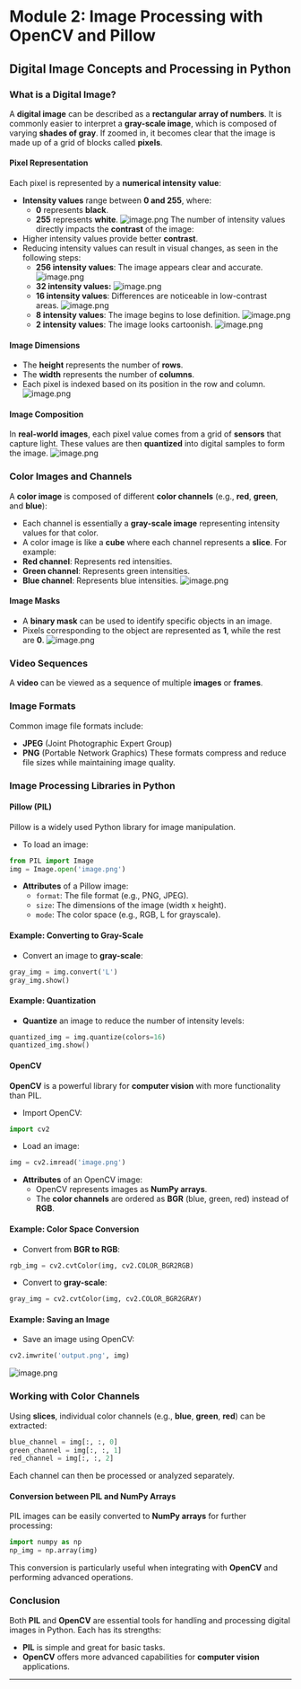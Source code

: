 

# Module 2: Image Processing with OpenCV and Pillow
## Digital Image Concepts and Processing in Python
### What is a Digital Image?
A **digital image** can be described as a **rectangular array of numbers**. It is commonly easier to interpret a **gray-scale image**, which is composed of varying **shades of gray**. If zoomed in, it becomes clear that the image is made up of a grid of blocks called **pixels**.
#### Pixel Representation
Each pixel is represented by a **numerical intensity value**:
- **Intensity values** range between **0 and 255**, where:
	- **0** represents **black**.
	- **255** represents **white**.
![image.png](https://prod-files-secure.s3.us-west-2.amazonaws.com/03e82b26-cccb-4906-bb56-adabcbdc0655/fa1bb4aa-313a-44c2-a7b3-7fa4a8432b08/image.png?X-Amz-Algorithm=AWS4-HMAC-SHA256&X-Amz-Content-Sha256=UNSIGNED-PAYLOAD&X-Amz-Credential=ASIAZI2LB466YQEKPKM3%2F20250202%2Fus-west-2%2Fs3%2Faws4_request&X-Amz-Date=20250202T031718Z&X-Amz-Expires=3600&X-Amz-Security-Token=IQoJb3JpZ2luX2VjENv%2F%2F%2F%2F%2F%2F%2F%2F%2F%2FwEaCXVzLXdlc3QtMiJGMEQCIAVKVa2wGW8o2mlYye9jbfSLVXLbhpNqOw8IzjMtya2TAiAiOaRO7QRi9n2bQyS2MMGu5rTpkRAMdzvr6Idt4NEAhSqIBAjk%2F%2F%2F%2F%2F%2F%2F%2F%2F%2F8BEAAaDDYzNzQyMzE4MzgwNSIMB4RuD41cRLk141TcKtwDXD%2FY4txHlKyxq%2B7VH2P%2FHvnkcIxi%2FuBOFiOasJRD1KYjqV6k9s6uc0%2Bwwcifh%2B8it8Xt%2FJIuOxnIieA8yCyGq6WpiCsn68frcNl2d0Z2kcUC%2FWWY74n6T69y5aFlHFObB43ffHSzL0tvEUheSmQOm1KQS5wD2HCppenznXsng5wi0xj5t2E8JyLQeGp5vvU5dcWjcPWL9uc%2BoSR0B1uS%2Bxmw1P47%2BuPyBX0fdqh1g%2BIaOfHnuXavTLzWPHryW55ikNR2sZwBYI3A1io6%2BdOaecYvEvk3In5DlR09WbyBCP93sWQV2RbXAYBuCRtUsEC%2BFVqWePcQVKQZ8f%2BHg1MtmzcoQEPeDNve6rHbGljubkCVkDoiK%2BvVL0Usvtd8QPtFZNFGzbGC5hlmDfmgF7peNDG%2BmtsZmly6PCu2nTlT8Hl%2Bs4pSDtT%2BSuk6t2teAJT9g7xEMQ2jMhtcfEyd%2BKj0xOuAL%2Bo0%2BK%2F75a1XmKCp2tpd8VlPn8F1bseNyD61swzQEl5S%2B%2FpTT5L%2BFDYN%2B788qnE2rzRC%2BDExn6ktrija7hq8ytCpS%2BNq%2FoUCtmlC68%2BfsuEEAPGQm3Ul8LnzMrtlu9niW0OhT6MZRVGSnth0nPqkQDsaWL%2B5KxnaxlIw1br7vAY6pgE3yLv3PxrbR3SLqazm5NJfP%2FuHNcDIGF8FKZ2M8JiMyY7VA6D97YR%2FrDQLId4oejQKSrCXYeDEtqsu8azKd1XYFEGV7MN0y5gXQ81mCt%2B9D1DCLg4GSKUzMGgYgd1KHWqa3tL6IiPWOTL53ONPiQntHym5FAFQNjwTKQ5mzVUhPggH9niNGrQwV1N50hnQtFlBoA3N%2FAuvtlgk1Y5qKJw5tHME8UFG&X-Amz-Signature=571cbc0da20748cfff172eaaec133258dc5795c3c60173ea60caf1d175398d0f&X-Amz-SignedHeaders=host&x-id=GetObject)
The number of intensity values directly impacts the **contrast** of the image:
- Higher intensity values provide better **contrast**.
- Reducing intensity values can result in visual changes, as seen in the following steps:
	- **256 intensity values**: The image appears clear and accurate.
![image.png](https://prod-files-secure.s3.us-west-2.amazonaws.com/03e82b26-cccb-4906-bb56-adabcbdc0655/0de7dfb4-99dc-4b87-8932-5165b3c3b775/image.png?X-Amz-Algorithm=AWS4-HMAC-SHA256&X-Amz-Content-Sha256=UNSIGNED-PAYLOAD&X-Amz-Credential=ASIAZI2LB466ZVNQDQTH%2F20250202%2Fus-west-2%2Fs3%2Faws4_request&X-Amz-Date=20250202T031718Z&X-Amz-Expires=3600&X-Amz-Security-Token=IQoJb3JpZ2luX2VjENv%2F%2F%2F%2F%2F%2F%2F%2F%2F%2FwEaCXVzLXdlc3QtMiJHMEUCIQD2tItyFw5vV4ai30VUtGz2RGUmKHQ3LN92m%2FhTytNR2AIgSO019tR6qPB4AsE6neo5v6DuNKUGqJzEqcM%2B56rxcqwqiAQI5P%2F%2F%2F%2F%2F%2F%2F%2F%2F%2FARAAGgw2Mzc0MjMxODM4MDUiDLRp06gwnDmnjcSMOircA%2FBHLDzE6yhJioPLQ8JOjRj6yUM9UFoI3HWStIX6y3BwrsM%2Ba2HDE9nAJYkSC6%2BYVi3N9t5sxHIT4iZ8%2B0yhLKGqkIxbWHvlCt%2BRlk6SD5sAqhs5qdkV8TDf1ZgLv6d5eajM%2BWf8DiUxGfJWFs2P2piI%2BJ8IJbPzlMif8aCUTHSYBH1Ti69i%2FLeG5OJwwJtCAJ3y3CrLWhAo5j9NLaS4wT6IYdyImn0WDzXX6oad6aE4j5ZU52Yr5Y%2FpX1G8oPgMNOjqGlNuPfduToCmqneoXZIOC5WdX5xcOyt7i%2FaeKTUx1TWpY%2FZgR6Gq%2BgGtifAGTdF6vTTvOrpR44aEWzdu1VXYfICiz2ShPdLoWaggjNfO4S82X8fCD8NfVQn1k8%2FuOCR5yUsXGGO9YKt4ah8kUvhLBkBHOtabHYY12Ksc0ts7eCitBy9nd4DTYlJLbekcTgN8qKP%2FRN248xl7FRVPX5Jd%2BH7I9%2BnF4qN1C5eiZVpI3E4W6lvNuFsRUtg596ngNg9pMfrJiamoyPW%2FmWhV6T22JSOj7voZO8p8%2BOlGiT0w9Ss65KysQg3sgcXHhju3w%2FN%2F6LcIrI7UxxBHU3oNGUhiPovszJcXk6rMz958HEc59FTUlou2T9CJWSJjMNW6%2B7wGOqUBlzw0%2BQtUKRbgDBQg9WYnB6sAS9ebB2tVE9ZyRgW3lH9yMMFXez0XluvHxaB3NqAjF7L%2BiTSthB4Mm%2BqWqFLPnVmVk7NfvSKln5SrYyuD%2FBcajw%2B751Y0IpmaPncmZ9fn64xw3Vw4kqIzV4O9pfXUXh7AgNEGEt%2BXg5JcxQZQy0HwCXxUTLesWM32n%2BoQeBizBX8ByblfrTpSzxYtD9n6aAEPiRPF&X-Amz-Signature=0147bbefd4b6f6fbea42090edbccd8ecdaa27ebd0e036836297ac76861711227&X-Amz-SignedHeaders=host&x-id=GetObject)
	- **32 intensity values:**
![image.png](https://prod-files-secure.s3.us-west-2.amazonaws.com/03e82b26-cccb-4906-bb56-adabcbdc0655/7eb81f08-b190-4c5a-ba2b-2a498a15b2c4/image.png?X-Amz-Algorithm=AWS4-HMAC-SHA256&X-Amz-Content-Sha256=UNSIGNED-PAYLOAD&X-Amz-Credential=ASIAZI2LB466ZVNQDQTH%2F20250202%2Fus-west-2%2Fs3%2Faws4_request&X-Amz-Date=20250202T031718Z&X-Amz-Expires=3600&X-Amz-Security-Token=IQoJb3JpZ2luX2VjENv%2F%2F%2F%2F%2F%2F%2F%2F%2F%2FwEaCXVzLXdlc3QtMiJHMEUCIQD2tItyFw5vV4ai30VUtGz2RGUmKHQ3LN92m%2FhTytNR2AIgSO019tR6qPB4AsE6neo5v6DuNKUGqJzEqcM%2B56rxcqwqiAQI5P%2F%2F%2F%2F%2F%2F%2F%2F%2F%2FARAAGgw2Mzc0MjMxODM4MDUiDLRp06gwnDmnjcSMOircA%2FBHLDzE6yhJioPLQ8JOjRj6yUM9UFoI3HWStIX6y3BwrsM%2Ba2HDE9nAJYkSC6%2BYVi3N9t5sxHIT4iZ8%2B0yhLKGqkIxbWHvlCt%2BRlk6SD5sAqhs5qdkV8TDf1ZgLv6d5eajM%2BWf8DiUxGfJWFs2P2piI%2BJ8IJbPzlMif8aCUTHSYBH1Ti69i%2FLeG5OJwwJtCAJ3y3CrLWhAo5j9NLaS4wT6IYdyImn0WDzXX6oad6aE4j5ZU52Yr5Y%2FpX1G8oPgMNOjqGlNuPfduToCmqneoXZIOC5WdX5xcOyt7i%2FaeKTUx1TWpY%2FZgR6Gq%2BgGtifAGTdF6vTTvOrpR44aEWzdu1VXYfICiz2ShPdLoWaggjNfO4S82X8fCD8NfVQn1k8%2FuOCR5yUsXGGO9YKt4ah8kUvhLBkBHOtabHYY12Ksc0ts7eCitBy9nd4DTYlJLbekcTgN8qKP%2FRN248xl7FRVPX5Jd%2BH7I9%2BnF4qN1C5eiZVpI3E4W6lvNuFsRUtg596ngNg9pMfrJiamoyPW%2FmWhV6T22JSOj7voZO8p8%2BOlGiT0w9Ss65KysQg3sgcXHhju3w%2FN%2F6LcIrI7UxxBHU3oNGUhiPovszJcXk6rMz958HEc59FTUlou2T9CJWSJjMNW6%2B7wGOqUBlzw0%2BQtUKRbgDBQg9WYnB6sAS9ebB2tVE9ZyRgW3lH9yMMFXez0XluvHxaB3NqAjF7L%2BiTSthB4Mm%2BqWqFLPnVmVk7NfvSKln5SrYyuD%2FBcajw%2B751Y0IpmaPncmZ9fn64xw3Vw4kqIzV4O9pfXUXh7AgNEGEt%2BXg5JcxQZQy0HwCXxUTLesWM32n%2BoQeBizBX8ByblfrTpSzxYtD9n6aAEPiRPF&X-Amz-Signature=8259d04717640451c9b28234e96b7060a1d2cd250918317b61f9decbf0077d27&X-Amz-SignedHeaders=host&x-id=GetObject)
	- **16 intensity values**: Differences are noticeable in low-contrast areas.
![image.png](https://prod-files-secure.s3.us-west-2.amazonaws.com/03e82b26-cccb-4906-bb56-adabcbdc0655/6bf56d44-9a14-4b7b-98c2-1f00b8630f0c/image.png?X-Amz-Algorithm=AWS4-HMAC-SHA256&X-Amz-Content-Sha256=UNSIGNED-PAYLOAD&X-Amz-Credential=ASIAZI2LB466ZVNQDQTH%2F20250202%2Fus-west-2%2Fs3%2Faws4_request&X-Amz-Date=20250202T031718Z&X-Amz-Expires=3600&X-Amz-Security-Token=IQoJb3JpZ2luX2VjENv%2F%2F%2F%2F%2F%2F%2F%2F%2F%2FwEaCXVzLXdlc3QtMiJHMEUCIQD2tItyFw5vV4ai30VUtGz2RGUmKHQ3LN92m%2FhTytNR2AIgSO019tR6qPB4AsE6neo5v6DuNKUGqJzEqcM%2B56rxcqwqiAQI5P%2F%2F%2F%2F%2F%2F%2F%2F%2F%2FARAAGgw2Mzc0MjMxODM4MDUiDLRp06gwnDmnjcSMOircA%2FBHLDzE6yhJioPLQ8JOjRj6yUM9UFoI3HWStIX6y3BwrsM%2Ba2HDE9nAJYkSC6%2BYVi3N9t5sxHIT4iZ8%2B0yhLKGqkIxbWHvlCt%2BRlk6SD5sAqhs5qdkV8TDf1ZgLv6d5eajM%2BWf8DiUxGfJWFs2P2piI%2BJ8IJbPzlMif8aCUTHSYBH1Ti69i%2FLeG5OJwwJtCAJ3y3CrLWhAo5j9NLaS4wT6IYdyImn0WDzXX6oad6aE4j5ZU52Yr5Y%2FpX1G8oPgMNOjqGlNuPfduToCmqneoXZIOC5WdX5xcOyt7i%2FaeKTUx1TWpY%2FZgR6Gq%2BgGtifAGTdF6vTTvOrpR44aEWzdu1VXYfICiz2ShPdLoWaggjNfO4S82X8fCD8NfVQn1k8%2FuOCR5yUsXGGO9YKt4ah8kUvhLBkBHOtabHYY12Ksc0ts7eCitBy9nd4DTYlJLbekcTgN8qKP%2FRN248xl7FRVPX5Jd%2BH7I9%2BnF4qN1C5eiZVpI3E4W6lvNuFsRUtg596ngNg9pMfrJiamoyPW%2FmWhV6T22JSOj7voZO8p8%2BOlGiT0w9Ss65KysQg3sgcXHhju3w%2FN%2F6LcIrI7UxxBHU3oNGUhiPovszJcXk6rMz958HEc59FTUlou2T9CJWSJjMNW6%2B7wGOqUBlzw0%2BQtUKRbgDBQg9WYnB6sAS9ebB2tVE9ZyRgW3lH9yMMFXez0XluvHxaB3NqAjF7L%2BiTSthB4Mm%2BqWqFLPnVmVk7NfvSKln5SrYyuD%2FBcajw%2B751Y0IpmaPncmZ9fn64xw3Vw4kqIzV4O9pfXUXh7AgNEGEt%2BXg5JcxQZQy0HwCXxUTLesWM32n%2BoQeBizBX8ByblfrTpSzxYtD9n6aAEPiRPF&X-Amz-Signature=41523620dd656f910a10cd3495b50f26a9776a7d5706b600b51d3e8b23da5b8c&X-Amz-SignedHeaders=host&x-id=GetObject)
	- **8 intensity values**: The image begins to lose definition.
![image.png](https://prod-files-secure.s3.us-west-2.amazonaws.com/03e82b26-cccb-4906-bb56-adabcbdc0655/cca05878-ca1a-43e0-8bec-1d146756f9ae/image.png?X-Amz-Algorithm=AWS4-HMAC-SHA256&X-Amz-Content-Sha256=UNSIGNED-PAYLOAD&X-Amz-Credential=ASIAZI2LB466ZVNQDQTH%2F20250202%2Fus-west-2%2Fs3%2Faws4_request&X-Amz-Date=20250202T031718Z&X-Amz-Expires=3600&X-Amz-Security-Token=IQoJb3JpZ2luX2VjENv%2F%2F%2F%2F%2F%2F%2F%2F%2F%2FwEaCXVzLXdlc3QtMiJHMEUCIQD2tItyFw5vV4ai30VUtGz2RGUmKHQ3LN92m%2FhTytNR2AIgSO019tR6qPB4AsE6neo5v6DuNKUGqJzEqcM%2B56rxcqwqiAQI5P%2F%2F%2F%2F%2F%2F%2F%2F%2F%2FARAAGgw2Mzc0MjMxODM4MDUiDLRp06gwnDmnjcSMOircA%2FBHLDzE6yhJioPLQ8JOjRj6yUM9UFoI3HWStIX6y3BwrsM%2Ba2HDE9nAJYkSC6%2BYVi3N9t5sxHIT4iZ8%2B0yhLKGqkIxbWHvlCt%2BRlk6SD5sAqhs5qdkV8TDf1ZgLv6d5eajM%2BWf8DiUxGfJWFs2P2piI%2BJ8IJbPzlMif8aCUTHSYBH1Ti69i%2FLeG5OJwwJtCAJ3y3CrLWhAo5j9NLaS4wT6IYdyImn0WDzXX6oad6aE4j5ZU52Yr5Y%2FpX1G8oPgMNOjqGlNuPfduToCmqneoXZIOC5WdX5xcOyt7i%2FaeKTUx1TWpY%2FZgR6Gq%2BgGtifAGTdF6vTTvOrpR44aEWzdu1VXYfICiz2ShPdLoWaggjNfO4S82X8fCD8NfVQn1k8%2FuOCR5yUsXGGO9YKt4ah8kUvhLBkBHOtabHYY12Ksc0ts7eCitBy9nd4DTYlJLbekcTgN8qKP%2FRN248xl7FRVPX5Jd%2BH7I9%2BnF4qN1C5eiZVpI3E4W6lvNuFsRUtg596ngNg9pMfrJiamoyPW%2FmWhV6T22JSOj7voZO8p8%2BOlGiT0w9Ss65KysQg3sgcXHhju3w%2FN%2F6LcIrI7UxxBHU3oNGUhiPovszJcXk6rMz958HEc59FTUlou2T9CJWSJjMNW6%2B7wGOqUBlzw0%2BQtUKRbgDBQg9WYnB6sAS9ebB2tVE9ZyRgW3lH9yMMFXez0XluvHxaB3NqAjF7L%2BiTSthB4Mm%2BqWqFLPnVmVk7NfvSKln5SrYyuD%2FBcajw%2B751Y0IpmaPncmZ9fn64xw3Vw4kqIzV4O9pfXUXh7AgNEGEt%2BXg5JcxQZQy0HwCXxUTLesWM32n%2BoQeBizBX8ByblfrTpSzxYtD9n6aAEPiRPF&X-Amz-Signature=362b04412356dfac41d258b759b3f1145b5733514ebc2daf8af5f8a5cf452676&X-Amz-SignedHeaders=host&x-id=GetObject)
	- **2 intensity values**: The image looks cartoonish.
![image.png](https://prod-files-secure.s3.us-west-2.amazonaws.com/03e82b26-cccb-4906-bb56-adabcbdc0655/12da64d7-6b97-44e0-bc2c-52b9c47ce212/image.png?X-Amz-Algorithm=AWS4-HMAC-SHA256&X-Amz-Content-Sha256=UNSIGNED-PAYLOAD&X-Amz-Credential=ASIAZI2LB466ZVNQDQTH%2F20250202%2Fus-west-2%2Fs3%2Faws4_request&X-Amz-Date=20250202T031718Z&X-Amz-Expires=3600&X-Amz-Security-Token=IQoJb3JpZ2luX2VjENv%2F%2F%2F%2F%2F%2F%2F%2F%2F%2FwEaCXVzLXdlc3QtMiJHMEUCIQD2tItyFw5vV4ai30VUtGz2RGUmKHQ3LN92m%2FhTytNR2AIgSO019tR6qPB4AsE6neo5v6DuNKUGqJzEqcM%2B56rxcqwqiAQI5P%2F%2F%2F%2F%2F%2F%2F%2F%2F%2FARAAGgw2Mzc0MjMxODM4MDUiDLRp06gwnDmnjcSMOircA%2FBHLDzE6yhJioPLQ8JOjRj6yUM9UFoI3HWStIX6y3BwrsM%2Ba2HDE9nAJYkSC6%2BYVi3N9t5sxHIT4iZ8%2B0yhLKGqkIxbWHvlCt%2BRlk6SD5sAqhs5qdkV8TDf1ZgLv6d5eajM%2BWf8DiUxGfJWFs2P2piI%2BJ8IJbPzlMif8aCUTHSYBH1Ti69i%2FLeG5OJwwJtCAJ3y3CrLWhAo5j9NLaS4wT6IYdyImn0WDzXX6oad6aE4j5ZU52Yr5Y%2FpX1G8oPgMNOjqGlNuPfduToCmqneoXZIOC5WdX5xcOyt7i%2FaeKTUx1TWpY%2FZgR6Gq%2BgGtifAGTdF6vTTvOrpR44aEWzdu1VXYfICiz2ShPdLoWaggjNfO4S82X8fCD8NfVQn1k8%2FuOCR5yUsXGGO9YKt4ah8kUvhLBkBHOtabHYY12Ksc0ts7eCitBy9nd4DTYlJLbekcTgN8qKP%2FRN248xl7FRVPX5Jd%2BH7I9%2BnF4qN1C5eiZVpI3E4W6lvNuFsRUtg596ngNg9pMfrJiamoyPW%2FmWhV6T22JSOj7voZO8p8%2BOlGiT0w9Ss65KysQg3sgcXHhju3w%2FN%2F6LcIrI7UxxBHU3oNGUhiPovszJcXk6rMz958HEc59FTUlou2T9CJWSJjMNW6%2B7wGOqUBlzw0%2BQtUKRbgDBQg9WYnB6sAS9ebB2tVE9ZyRgW3lH9yMMFXez0XluvHxaB3NqAjF7L%2BiTSthB4Mm%2BqWqFLPnVmVk7NfvSKln5SrYyuD%2FBcajw%2B751Y0IpmaPncmZ9fn64xw3Vw4kqIzV4O9pfXUXh7AgNEGEt%2BXg5JcxQZQy0HwCXxUTLesWM32n%2BoQeBizBX8ByblfrTpSzxYtD9n6aAEPiRPF&X-Amz-Signature=d8a2d614fb1b9c62612b6748e2a94c812f3563fcacd2b19cc7238c7e07f5220d&X-Amz-SignedHeaders=host&x-id=GetObject)
#### Image Dimensions
- The **height** represents the number of **rows**.
- The **width** represents the number of **columns**.
- Each pixel is indexed based on its position in the row and column.
![image.png](https://prod-files-secure.s3.us-west-2.amazonaws.com/03e82b26-cccb-4906-bb56-adabcbdc0655/ff056335-e79e-4491-b508-30cd45b6c194/image.png?X-Amz-Algorithm=AWS4-HMAC-SHA256&X-Amz-Content-Sha256=UNSIGNED-PAYLOAD&X-Amz-Credential=ASIAZI2LB466YQEKPKM3%2F20250202%2Fus-west-2%2Fs3%2Faws4_request&X-Amz-Date=20250202T031718Z&X-Amz-Expires=3600&X-Amz-Security-Token=IQoJb3JpZ2luX2VjENv%2F%2F%2F%2F%2F%2F%2F%2F%2F%2FwEaCXVzLXdlc3QtMiJGMEQCIAVKVa2wGW8o2mlYye9jbfSLVXLbhpNqOw8IzjMtya2TAiAiOaRO7QRi9n2bQyS2MMGu5rTpkRAMdzvr6Idt4NEAhSqIBAjk%2F%2F%2F%2F%2F%2F%2F%2F%2F%2F8BEAAaDDYzNzQyMzE4MzgwNSIMB4RuD41cRLk141TcKtwDXD%2FY4txHlKyxq%2B7VH2P%2FHvnkcIxi%2FuBOFiOasJRD1KYjqV6k9s6uc0%2Bwwcifh%2B8it8Xt%2FJIuOxnIieA8yCyGq6WpiCsn68frcNl2d0Z2kcUC%2FWWY74n6T69y5aFlHFObB43ffHSzL0tvEUheSmQOm1KQS5wD2HCppenznXsng5wi0xj5t2E8JyLQeGp5vvU5dcWjcPWL9uc%2BoSR0B1uS%2Bxmw1P47%2BuPyBX0fdqh1g%2BIaOfHnuXavTLzWPHryW55ikNR2sZwBYI3A1io6%2BdOaecYvEvk3In5DlR09WbyBCP93sWQV2RbXAYBuCRtUsEC%2BFVqWePcQVKQZ8f%2BHg1MtmzcoQEPeDNve6rHbGljubkCVkDoiK%2BvVL0Usvtd8QPtFZNFGzbGC5hlmDfmgF7peNDG%2BmtsZmly6PCu2nTlT8Hl%2Bs4pSDtT%2BSuk6t2teAJT9g7xEMQ2jMhtcfEyd%2BKj0xOuAL%2Bo0%2BK%2F75a1XmKCp2tpd8VlPn8F1bseNyD61swzQEl5S%2B%2FpTT5L%2BFDYN%2B788qnE2rzRC%2BDExn6ktrija7hq8ytCpS%2BNq%2FoUCtmlC68%2BfsuEEAPGQm3Ul8LnzMrtlu9niW0OhT6MZRVGSnth0nPqkQDsaWL%2B5KxnaxlIw1br7vAY6pgE3yLv3PxrbR3SLqazm5NJfP%2FuHNcDIGF8FKZ2M8JiMyY7VA6D97YR%2FrDQLId4oejQKSrCXYeDEtqsu8azKd1XYFEGV7MN0y5gXQ81mCt%2B9D1DCLg4GSKUzMGgYgd1KHWqa3tL6IiPWOTL53ONPiQntHym5FAFQNjwTKQ5mzVUhPggH9niNGrQwV1N50hnQtFlBoA3N%2FAuvtlgk1Y5qKJw5tHME8UFG&X-Amz-Signature=79fc652402fa21a643b77deea4bb148b9a236281278b296e3653da40144d197e&X-Amz-SignedHeaders=host&x-id=GetObject)
#### Image Composition
In **real-world images**, each pixel value comes from a grid of **sensors** that capture light. These values are then **quantized** into digital samples to form the image.
![image.png](https://prod-files-secure.s3.us-west-2.amazonaws.com/03e82b26-cccb-4906-bb56-adabcbdc0655/0c721ea0-409b-4d32-b630-a00d6f170d18/image.png?X-Amz-Algorithm=AWS4-HMAC-SHA256&X-Amz-Content-Sha256=UNSIGNED-PAYLOAD&X-Amz-Credential=ASIAZI2LB466YQEKPKM3%2F20250202%2Fus-west-2%2Fs3%2Faws4_request&X-Amz-Date=20250202T031718Z&X-Amz-Expires=3600&X-Amz-Security-Token=IQoJb3JpZ2luX2VjENv%2F%2F%2F%2F%2F%2F%2F%2F%2F%2FwEaCXVzLXdlc3QtMiJGMEQCIAVKVa2wGW8o2mlYye9jbfSLVXLbhpNqOw8IzjMtya2TAiAiOaRO7QRi9n2bQyS2MMGu5rTpkRAMdzvr6Idt4NEAhSqIBAjk%2F%2F%2F%2F%2F%2F%2F%2F%2F%2F8BEAAaDDYzNzQyMzE4MzgwNSIMB4RuD41cRLk141TcKtwDXD%2FY4txHlKyxq%2B7VH2P%2FHvnkcIxi%2FuBOFiOasJRD1KYjqV6k9s6uc0%2Bwwcifh%2B8it8Xt%2FJIuOxnIieA8yCyGq6WpiCsn68frcNl2d0Z2kcUC%2FWWY74n6T69y5aFlHFObB43ffHSzL0tvEUheSmQOm1KQS5wD2HCppenznXsng5wi0xj5t2E8JyLQeGp5vvU5dcWjcPWL9uc%2BoSR0B1uS%2Bxmw1P47%2BuPyBX0fdqh1g%2BIaOfHnuXavTLzWPHryW55ikNR2sZwBYI3A1io6%2BdOaecYvEvk3In5DlR09WbyBCP93sWQV2RbXAYBuCRtUsEC%2BFVqWePcQVKQZ8f%2BHg1MtmzcoQEPeDNve6rHbGljubkCVkDoiK%2BvVL0Usvtd8QPtFZNFGzbGC5hlmDfmgF7peNDG%2BmtsZmly6PCu2nTlT8Hl%2Bs4pSDtT%2BSuk6t2teAJT9g7xEMQ2jMhtcfEyd%2BKj0xOuAL%2Bo0%2BK%2F75a1XmKCp2tpd8VlPn8F1bseNyD61swzQEl5S%2B%2FpTT5L%2BFDYN%2B788qnE2rzRC%2BDExn6ktrija7hq8ytCpS%2BNq%2FoUCtmlC68%2BfsuEEAPGQm3Ul8LnzMrtlu9niW0OhT6MZRVGSnth0nPqkQDsaWL%2B5KxnaxlIw1br7vAY6pgE3yLv3PxrbR3SLqazm5NJfP%2FuHNcDIGF8FKZ2M8JiMyY7VA6D97YR%2FrDQLId4oejQKSrCXYeDEtqsu8azKd1XYFEGV7MN0y5gXQ81mCt%2B9D1DCLg4GSKUzMGgYgd1KHWqa3tL6IiPWOTL53ONPiQntHym5FAFQNjwTKQ5mzVUhPggH9niNGrQwV1N50hnQtFlBoA3N%2FAuvtlgk1Y5qKJw5tHME8UFG&X-Amz-Signature=bf88ede18a6f8a3bffde180c9611164a6c5b188dc934f3cb22d6d7169fd92df3&X-Amz-SignedHeaders=host&x-id=GetObject)
### Color Images and Channels
A **color image** is composed of different **color channels** (e.g., **red**, **green**, and **blue**):
- Each channel is essentially a **gray-scale image** representing intensity values for that color.
- A color image is like a **cube** where each channel represents a **slice**.
For example:
- **Red channel**: Represents red intensities.
- **Green channel**: Represents green intensities.
- **Blue channel**: Represents blue intensities.
![image.png](https://prod-files-secure.s3.us-west-2.amazonaws.com/03e82b26-cccb-4906-bb56-adabcbdc0655/c0cc17c9-842f-413f-82e8-f3f44278cf74/image.png?X-Amz-Algorithm=AWS4-HMAC-SHA256&X-Amz-Content-Sha256=UNSIGNED-PAYLOAD&X-Amz-Credential=ASIAZI2LB466YQEKPKM3%2F20250202%2Fus-west-2%2Fs3%2Faws4_request&X-Amz-Date=20250202T031718Z&X-Amz-Expires=3600&X-Amz-Security-Token=IQoJb3JpZ2luX2VjENv%2F%2F%2F%2F%2F%2F%2F%2F%2F%2FwEaCXVzLXdlc3QtMiJGMEQCIAVKVa2wGW8o2mlYye9jbfSLVXLbhpNqOw8IzjMtya2TAiAiOaRO7QRi9n2bQyS2MMGu5rTpkRAMdzvr6Idt4NEAhSqIBAjk%2F%2F%2F%2F%2F%2F%2F%2F%2F%2F8BEAAaDDYzNzQyMzE4MzgwNSIMB4RuD41cRLk141TcKtwDXD%2FY4txHlKyxq%2B7VH2P%2FHvnkcIxi%2FuBOFiOasJRD1KYjqV6k9s6uc0%2Bwwcifh%2B8it8Xt%2FJIuOxnIieA8yCyGq6WpiCsn68frcNl2d0Z2kcUC%2FWWY74n6T69y5aFlHFObB43ffHSzL0tvEUheSmQOm1KQS5wD2HCppenznXsng5wi0xj5t2E8JyLQeGp5vvU5dcWjcPWL9uc%2BoSR0B1uS%2Bxmw1P47%2BuPyBX0fdqh1g%2BIaOfHnuXavTLzWPHryW55ikNR2sZwBYI3A1io6%2BdOaecYvEvk3In5DlR09WbyBCP93sWQV2RbXAYBuCRtUsEC%2BFVqWePcQVKQZ8f%2BHg1MtmzcoQEPeDNve6rHbGljubkCVkDoiK%2BvVL0Usvtd8QPtFZNFGzbGC5hlmDfmgF7peNDG%2BmtsZmly6PCu2nTlT8Hl%2Bs4pSDtT%2BSuk6t2teAJT9g7xEMQ2jMhtcfEyd%2BKj0xOuAL%2Bo0%2BK%2F75a1XmKCp2tpd8VlPn8F1bseNyD61swzQEl5S%2B%2FpTT5L%2BFDYN%2B788qnE2rzRC%2BDExn6ktrija7hq8ytCpS%2BNq%2FoUCtmlC68%2BfsuEEAPGQm3Ul8LnzMrtlu9niW0OhT6MZRVGSnth0nPqkQDsaWL%2B5KxnaxlIw1br7vAY6pgE3yLv3PxrbR3SLqazm5NJfP%2FuHNcDIGF8FKZ2M8JiMyY7VA6D97YR%2FrDQLId4oejQKSrCXYeDEtqsu8azKd1XYFEGV7MN0y5gXQ81mCt%2B9D1DCLg4GSKUzMGgYgd1KHWqa3tL6IiPWOTL53ONPiQntHym5FAFQNjwTKQ5mzVUhPggH9niNGrQwV1N50hnQtFlBoA3N%2FAuvtlgk1Y5qKJw5tHME8UFG&X-Amz-Signature=07b73ccbc0e8d0543cf55769d7b5cc39e9f22c3363fed813f5ab2948edc2d521&X-Amz-SignedHeaders=host&x-id=GetObject)
#### Image Masks
- A **binary mask** can be used to identify specific objects in an image.
- Pixels corresponding to the object are represented as **1**, while the rest are **0**.
![image.png](https://prod-files-secure.s3.us-west-2.amazonaws.com/03e82b26-cccb-4906-bb56-adabcbdc0655/667eab4d-d19d-4618-81d0-663b6beb002c/image.png?X-Amz-Algorithm=AWS4-HMAC-SHA256&X-Amz-Content-Sha256=UNSIGNED-PAYLOAD&X-Amz-Credential=ASIAZI2LB466YQEKPKM3%2F20250202%2Fus-west-2%2Fs3%2Faws4_request&X-Amz-Date=20250202T031718Z&X-Amz-Expires=3600&X-Amz-Security-Token=IQoJb3JpZ2luX2VjENv%2F%2F%2F%2F%2F%2F%2F%2F%2F%2FwEaCXVzLXdlc3QtMiJGMEQCIAVKVa2wGW8o2mlYye9jbfSLVXLbhpNqOw8IzjMtya2TAiAiOaRO7QRi9n2bQyS2MMGu5rTpkRAMdzvr6Idt4NEAhSqIBAjk%2F%2F%2F%2F%2F%2F%2F%2F%2F%2F8BEAAaDDYzNzQyMzE4MzgwNSIMB4RuD41cRLk141TcKtwDXD%2FY4txHlKyxq%2B7VH2P%2FHvnkcIxi%2FuBOFiOasJRD1KYjqV6k9s6uc0%2Bwwcifh%2B8it8Xt%2FJIuOxnIieA8yCyGq6WpiCsn68frcNl2d0Z2kcUC%2FWWY74n6T69y5aFlHFObB43ffHSzL0tvEUheSmQOm1KQS5wD2HCppenznXsng5wi0xj5t2E8JyLQeGp5vvU5dcWjcPWL9uc%2BoSR0B1uS%2Bxmw1P47%2BuPyBX0fdqh1g%2BIaOfHnuXavTLzWPHryW55ikNR2sZwBYI3A1io6%2BdOaecYvEvk3In5DlR09WbyBCP93sWQV2RbXAYBuCRtUsEC%2BFVqWePcQVKQZ8f%2BHg1MtmzcoQEPeDNve6rHbGljubkCVkDoiK%2BvVL0Usvtd8QPtFZNFGzbGC5hlmDfmgF7peNDG%2BmtsZmly6PCu2nTlT8Hl%2Bs4pSDtT%2BSuk6t2teAJT9g7xEMQ2jMhtcfEyd%2BKj0xOuAL%2Bo0%2BK%2F75a1XmKCp2tpd8VlPn8F1bseNyD61swzQEl5S%2B%2FpTT5L%2BFDYN%2B788qnE2rzRC%2BDExn6ktrija7hq8ytCpS%2BNq%2FoUCtmlC68%2BfsuEEAPGQm3Ul8LnzMrtlu9niW0OhT6MZRVGSnth0nPqkQDsaWL%2B5KxnaxlIw1br7vAY6pgE3yLv3PxrbR3SLqazm5NJfP%2FuHNcDIGF8FKZ2M8JiMyY7VA6D97YR%2FrDQLId4oejQKSrCXYeDEtqsu8azKd1XYFEGV7MN0y5gXQ81mCt%2B9D1DCLg4GSKUzMGgYgd1KHWqa3tL6IiPWOTL53ONPiQntHym5FAFQNjwTKQ5mzVUhPggH9niNGrQwV1N50hnQtFlBoA3N%2FAuvtlgk1Y5qKJw5tHME8UFG&X-Amz-Signature=bfe7abf0176c2838df4a24dd4f5eca9bea0a99ec68d90bdcf62e1dc477fa0972&X-Amz-SignedHeaders=host&x-id=GetObject)
### Video Sequences
A **video** can be viewed as a sequence of multiple **images** or **frames**.
### Image Formats
Common image file formats include:
- **JPEG** (Joint Photographic Expert Group)
- **PNG** (Portable Network Graphics)
These formats compress and reduce file sizes while maintaining image quality.
### Image Processing Libraries in Python
#### Pillow (PIL)
Pillow is a widely used Python library for image manipulation.
- To load an image:
```python
from PIL import Image
img = Image.open('image.png')
```
- **Attributes** of a Pillow image:
	- `format`: The file format (e.g., PNG, JPEG).
	- `size`: The dimensions of the image (width x height).
	- `mode`: The color space (e.g., RGB, L for grayscale).
#### Example: Converting to Gray-Scale
- Convert an image to **gray-scale**:
```python
gray_img = img.convert('L')
gray_img.show()
```
#### Example: Quantization
- **Quantize** an image to reduce the number of intensity levels:
```python
quantized_img = img.quantize(colors=16)
quantized_img.show()
```
#### OpenCV
**OpenCV** is a powerful library for **computer vision** with more functionality than PIL.
- Import OpenCV:
```python
import cv2
```
- Load an image:
```python
img = cv2.imread('image.png')
```
- **Attributes** of an OpenCV image:
	- OpenCV represents images as **NumPy arrays**.
	- The **color channels** are ordered as **BGR** (blue, green, red) instead of **RGB**.
#### Example: Color Space Conversion
- Convert from **BGR to RGB**:
```python
rgb_img = cv2.cvtColor(img, cv2.COLOR_BGR2RGB)
```
- Convert to **gray-scale**:
```python
gray_img = cv2.cvtColor(img, cv2.COLOR_BGR2GRAY)
```
#### Example: Saving an Image
- Save an image using OpenCV:
```python
cv2.imwrite('output.png', img)
```
![image.png](https://prod-files-secure.s3.us-west-2.amazonaws.com/03e82b26-cccb-4906-bb56-adabcbdc0655/25fcc977-54ea-484c-997e-9b6bd016f347/image.png?X-Amz-Algorithm=AWS4-HMAC-SHA256&X-Amz-Content-Sha256=UNSIGNED-PAYLOAD&X-Amz-Credential=ASIAZI2LB466YQEKPKM3%2F20250202%2Fus-west-2%2Fs3%2Faws4_request&X-Amz-Date=20250202T031718Z&X-Amz-Expires=3600&X-Amz-Security-Token=IQoJb3JpZ2luX2VjENv%2F%2F%2F%2F%2F%2F%2F%2F%2F%2FwEaCXVzLXdlc3QtMiJGMEQCIAVKVa2wGW8o2mlYye9jbfSLVXLbhpNqOw8IzjMtya2TAiAiOaRO7QRi9n2bQyS2MMGu5rTpkRAMdzvr6Idt4NEAhSqIBAjk%2F%2F%2F%2F%2F%2F%2F%2F%2F%2F8BEAAaDDYzNzQyMzE4MzgwNSIMB4RuD41cRLk141TcKtwDXD%2FY4txHlKyxq%2B7VH2P%2FHvnkcIxi%2FuBOFiOasJRD1KYjqV6k9s6uc0%2Bwwcifh%2B8it8Xt%2FJIuOxnIieA8yCyGq6WpiCsn68frcNl2d0Z2kcUC%2FWWY74n6T69y5aFlHFObB43ffHSzL0tvEUheSmQOm1KQS5wD2HCppenznXsng5wi0xj5t2E8JyLQeGp5vvU5dcWjcPWL9uc%2BoSR0B1uS%2Bxmw1P47%2BuPyBX0fdqh1g%2BIaOfHnuXavTLzWPHryW55ikNR2sZwBYI3A1io6%2BdOaecYvEvk3In5DlR09WbyBCP93sWQV2RbXAYBuCRtUsEC%2BFVqWePcQVKQZ8f%2BHg1MtmzcoQEPeDNve6rHbGljubkCVkDoiK%2BvVL0Usvtd8QPtFZNFGzbGC5hlmDfmgF7peNDG%2BmtsZmly6PCu2nTlT8Hl%2Bs4pSDtT%2BSuk6t2teAJT9g7xEMQ2jMhtcfEyd%2BKj0xOuAL%2Bo0%2BK%2F75a1XmKCp2tpd8VlPn8F1bseNyD61swzQEl5S%2B%2FpTT5L%2BFDYN%2B788qnE2rzRC%2BDExn6ktrija7hq8ytCpS%2BNq%2FoUCtmlC68%2BfsuEEAPGQm3Ul8LnzMrtlu9niW0OhT6MZRVGSnth0nPqkQDsaWL%2B5KxnaxlIw1br7vAY6pgE3yLv3PxrbR3SLqazm5NJfP%2FuHNcDIGF8FKZ2M8JiMyY7VA6D97YR%2FrDQLId4oejQKSrCXYeDEtqsu8azKd1XYFEGV7MN0y5gXQ81mCt%2B9D1DCLg4GSKUzMGgYgd1KHWqa3tL6IiPWOTL53ONPiQntHym5FAFQNjwTKQ5mzVUhPggH9niNGrQwV1N50hnQtFlBoA3N%2FAuvtlgk1Y5qKJw5tHME8UFG&X-Amz-Signature=03fceb4796ccf96197e1865f1643eb995196147574163820288a90601295d044&X-Amz-SignedHeaders=host&x-id=GetObject)
### Working with Color Channels
Using **slices**, individual color channels (e.g., **blue**, **green**, **red**) can be extracted:
```python
blue_channel = img[:, :, 0]
green_channel = img[:, :, 1]
red_channel = img[:, :, 2]
```
Each channel can then be processed or analyzed separately.
#### Conversion between PIL and NumPy Arrays
PIL images can be easily converted to **NumPy arrays** for further processing:
```python
import numpy as np
np_img = np.array(img)
```
This conversion is particularly useful when integrating with **OpenCV** and performing advanced operations.
### Conclusion
Both **PIL** and **OpenCV** are essential tools for handling and processing digital images in Python. Each has its strengths:
- **PIL** is simple and great for basic tasks.
- **OpenCV** offers more advanced capabilities for **computer vision** applications.
___


